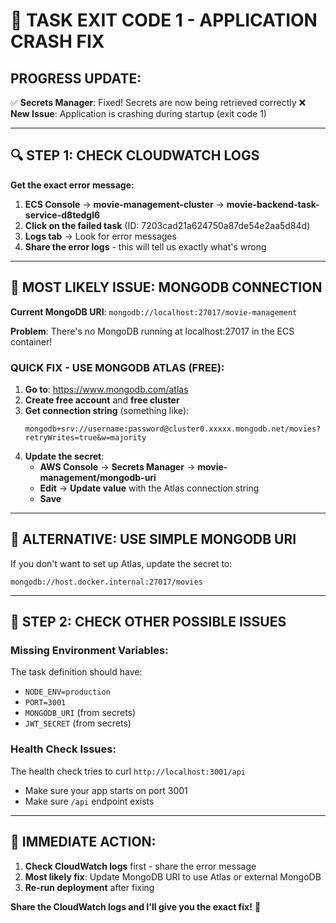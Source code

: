 # 🚨 TASK EXIT CODE 1 - APPLICATION CRASH FIX

## **PROGRESS UPDATE:**
✅ **Secrets Manager**: Fixed! Secrets are now being retrieved correctly
❌ **New Issue**: Application is crashing during startup (exit code 1)

---

## **🔍 STEP 1: CHECK CLOUDWATCH LOGS**

**Get the exact error message:**
1. **ECS Console** → **movie-management-cluster** → **movie-backend-task-service-d8tedgl6**
2. **Click on the failed task** (ID: 7203cad21a624750a87de54e2aa5d84d)
3. **Logs tab** → Look for error messages
4. **Share the error logs** - this will tell us exactly what's wrong

---

## **🚨 MOST LIKELY ISSUE: MONGODB CONNECTION**

**Current MongoDB URI**: `mongodb://localhost:27017/movie-management`

**Problem**: There's no MongoDB running at localhost:27017 in the ECS container!

### **QUICK FIX - USE MONGODB ATLAS (FREE):**

1. **Go to**: https://www.mongodb.com/atlas
2. **Create free account** and **free cluster**
3. **Get connection string** (something like):
   ```
   mongodb+srv://username:password@cluster0.xxxxx.mongodb.net/movies?retryWrites=true&w=majority
   ```
4. **Update the secret**:
   - **AWS Console** → **Secrets Manager** → **movie-management/mongodb-uri**
   - **Edit** → **Update value** with the Atlas connection string
   - **Save**

---

## **🔧 ALTERNATIVE: USE SIMPLE MONGODB URI**

If you don't want to set up Atlas, update the secret to:
```
mongodb://host.docker.internal:27017/movies
```

---

## **🎯 STEP 2: CHECK OTHER POSSIBLE ISSUES**

### **Missing Environment Variables:**
The task definition should have:
- `NODE_ENV=production`
- `PORT=3001`
- `MONGODB_URI` (from secrets)
- `JWT_SECRET` (from secrets)

### **Health Check Issues:**
The health check tries to curl `http://localhost:3001/api`
- Make sure your app starts on port 3001
- Make sure `/api` endpoint exists

---

## **🚀 IMMEDIATE ACTION:**
1. **Check CloudWatch logs** first - share the error message
2. **Most likely fix**: Update MongoDB URI to use Atlas or external MongoDB
3. **Re-run deployment** after fixing

**Share the CloudWatch logs and I'll give you the exact fix!** 🎯

